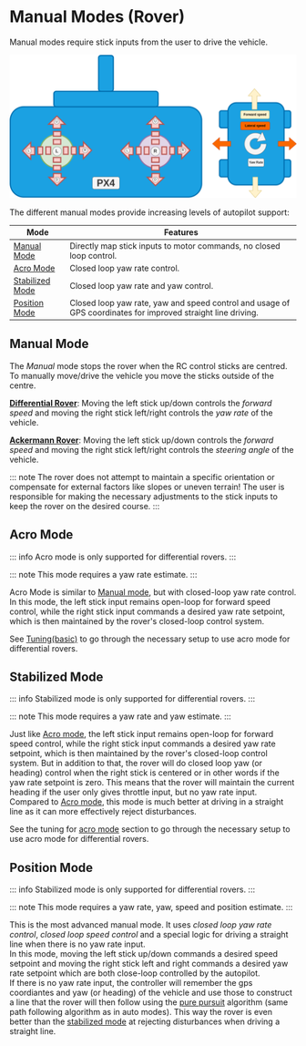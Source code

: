 # Manual Modes (Rover)

Manual modes require stick inputs from the user to drive the vehicle.

![Manual Controls](../../assets/airframes/rover/flight_modes/rover_manual_controls.png)

The different manual modes provide increasing levels of autopilot support:

| Mode                                | Features                                                                                                     |
| ----------------------------------- | ------------------------------------------------------------------------------------------------------------ |
| [Manual Mode](#manual-mode)         | Directly map stick inputs to motor commands, no closed loop control.                                         |
| [Acro Mode](#acro-mode)             | Closed loop yaw rate control.                                                                                |
| [Stabilized Mode](#stabilized-mode) | Closed loop yaw rate and yaw control.                                                                        |
| [Position Mode](#position-mode)     | Closed loop yaw rate, yaw and speed control and usage of GPS coordinates for improved straight line driving. |

## Manual Mode

The _Manual_ mode stops the rover when the RC control sticks are centred.
To manually move/drive the vehicle you move the sticks outside of the centre.

[**Differential Rover**](../frames_rover/differential_rover.md): Moving the left stick up/down controls the _forward speed_ and moving the right stick left/right controls the _yaw rate_ of the vehicle.

[**Ackermann Rover**](../frames_rover/ackermann_rover.md): Moving the left stick up/down controls the _forward speed_ and moving the right stick left/right controls the _steering angle_ of the vehicle.

::: note
The rover does not attempt to maintain a specific orientation or compensate for external factors like slopes or uneven terrain!
The user is responsible for making the necessary adjustments to the stick inputs to keep the rover on the desired course.
:::

## Acro Mode

::: info
Acro mode is only supported for differential rovers.
:::

::: note
This mode requires a yaw rate estimate.
:::

Acro Mode is similar to [Manual mode](#manual-mode), but with closed-loop yaw rate control.
In this mode, the left stick input remains open-loop for forward speed control, while the right stick input commands a desired yaw rate setpoint, which is then maintained by the rover's closed-loop control system.

See [Tuning(basic)](../frames_rover/differential_rover.md#tuning-basic) to go through the necessary setup to use acro mode for differential rovers.

## Stabilized Mode

::: info
Stabilized mode is only supported for differential rovers.
:::

::: note
This mode requires a yaw rate and yaw estimate.
:::

Just like [Acro mode](../flight_modes_rover/acro.md), the left stick input remains open-loop for forward speed control, while the right stick input commands a desired yaw rate setpoint, which is then maintained by the rover's closed-loop control system.
But in addition to that, the rover will do closed loop yaw (or heading) control when the right stick is centered or in other words if the yaw rate setpoint is zero.
This means that the rover will maintain the current heading if the user only gives throttle input, but no yaw rate input.
Compared to [Acro mode](../flight_modes_rover/acro.md), this mode is much better at driving in a straight line as it can more effectively reject disturbances.  

See the tuning for [acro mode](../frames_rover/differential_rover.md#acro) section to go through the necessary setup to use acro mode for differential rovers.

## Position Mode

::: info
Stabilized mode is only supported for differential rovers.
:::

::: note
This mode requires a yaw rate, yaw, speed and position estimate.
:::

This is the most advanced manual mode. It uses _closed loop yaw rate control_, _closed loop speed control_ and a special logic for driving a straight line when there is no yaw rate input.  
In this mode, moving the left stick up/down commands a desired speed setpoint and moving the right stick left and right commands a desired yaw rate setpoint which are both close-loop controlled by the autopilot.  
If there is no yaw rate input, the controller will remember the gps coordiantes and yaw (or heading) of the vehicle and use those to construct a line that the rover will then follow using the [pure pursuit](../flight_modes_rover/auto.md#pure-pursuit-guidance-logic) algorithm (same path following algorithm as in auto modes).
This way the rover is even better than the [stabilized mode](#stabilized-mode) at rejecting disturbances when driving a straight line.
